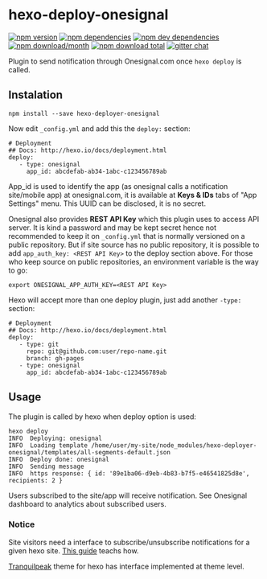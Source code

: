# hexo-deploy-onesignal
[![npm version](https://img.shields.io/npm/v/hexo-deployer-onesignal.svg?style=flat-square)](https://www.npmjs.com/package/hexo-deployer-onesignal) [![npm dependencies](https://img.shields.io/david/jrbenito/hexo-deployer-onesignal.svg?style=flat-square)](https://david-dm.org/jrbenito/hexo-deployer-onesignal#info=dependencies&view=table) [![npm dev dependencies](https://img.shields.io/david/dev/jrbenito/hexo-deployer-onesignal.svg?style=flat-square)](https://david-dm.org/jrbenito/hexo-deployer-onesignal#info=devDependencies&view=table) [![npm download/month](https://img.shields.io/npm/dm/hexo-deployer-onesignal.svg?style=flat-square)](https://www.npmjs.com/package/hexo-deployer-onesignal) [![npm download total](https://img.shields.io/npm/dt/hexo-deployer-onesignal.svg?style=flat-square)](https://www.npmjs.com/package/hexo-deployer-onesignal) [![gitter chat](https://img.shields.io/gitter/room/jrbenito/hexo-deployer-onesignal.svg?style=flat-square)](https://gitter.im/jrbenito/hexo-deployer-onesignal)

Plugin to send notification through Onesignal.com once `hexo deploy` is called.

## Instalation

```
npm install --save hexo-deployer-onesignal
```

Now edit `_config.yml` and add this the `deploy:` section:

```
# Deployment
## Docs: http://hexo.io/docs/deployment.html
deploy: 
   - type: onesignal
     app_id: abcdefab-ab34-1abc-c123456789ab
```

App_id is used to identify the app (as onesignal calls a notification site/mobile app) at onesignal.com, it is available at
__Keys & IDs__ tabs of "App Settings" menu. This UUID can be disclosed, it is no secret.

Onesignal also provides __REST API Key__ which this plugin uses to access API server. It is kind a password and may be kept
secret hence not recommended to keep it on `_config.yml` that is normally versioned on a public repository. But if site source
has no public repository, it is possible to add `app_auth_key: <REST API Key>` to the deploy section above. For those who keep
source on public repositories, an environment variable is the way to go:

`export ONESIGNAL_APP_AUTH_KEY=<REST API Key>`

Hexo will accept more than one deploy plugin, just add another `-type: ` section:

```
# Deployment
## Docs: http://hexo.io/docs/deployment.html
deploy:
   - type: git
     repo: git@github.com:user/repo-name.git
     branch: gh-pages
   - type: onesignal
     app_id: abcdefab-ab34-1abc-c123456789ab
```

## Usage

The plugin is called by hexo when deploy option is used:

```
hexo deploy
INFO  Deploying: onesignal
INFO  Loading template /home/user/my-site/node_modules/hexo-deployer-onesignal/templates/all-segments-default.json
INFO  Deploy done: onesignal
INFO  Sending message
INFO  https response: { id: '89e1ba06-d9eb-4b83-b7f5-e46541825d8e', recipients: 2 }
```

Users subscribed to the site/app will receive notification. See Onesignal dashboard to analytics about subscribed users.

### Notice

Site visitors need a interface to subscribe/unsubscribe notifications for a given hexo site. [This guide](https://documentation.onesignal.com/v3.0/docs/web-push-setup) teachs how.

[Tranquilpeak](https://github.com/LouisBarranqueiro/hexo-theme-tranquilpeak) theme for hexo has interface implemented at theme level.
